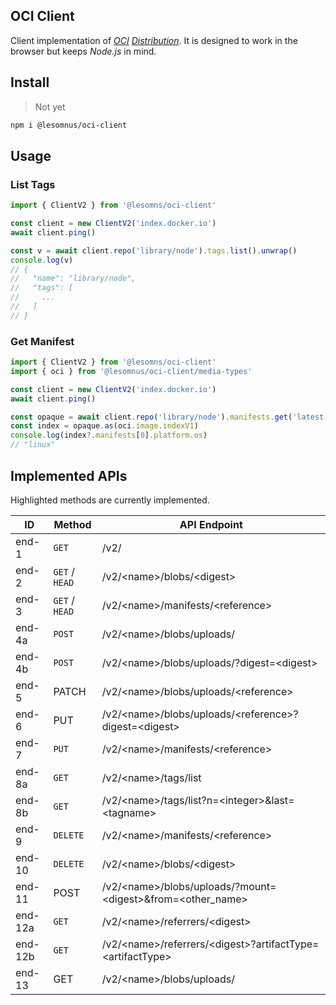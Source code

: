 OCI Client
---

Client implementation of [*OCI*](https://opencontainers.org/) [*Distribution*](https://github.com/opencontainers/distribution-spec).
It is designed to work in the browser but keeps *Node.js* in mind.

## Install
> Not yet
```bash
npm i @lesomnus/oci-client
```



## Usage

### List Tags
```ts
import { ClientV2 } from '@lesomns/oci-client'

const client = new ClientV2('index.docker.io')
await client.ping()

const v = await client.repo('library/node').tags.list().unwrap()
console.log(v)
// {
//   "name": "library/node",
//   "tags": [
//     ...
//   ]
// }
```

### Get Manifest
```ts
import { ClientV2 } from '@lesomns/oci-client'
import { oci } from '@lesomnus/oci-client/media-types'

const client = new ClientV2('index.docker.io')
await client.ping()

const opaque = await client.repo('library/node').manifests.get('latest').unwrap()
const index = opaque.as(oci.image.indexV1)
console.log(index?.manifests[0].platform.os)
// "linux"
```



## Implemented APIs

Highlighted methods are currently implemented.

| ID      | Method         | API Endpoint                                                     |
| ------- | -------------- | ---------------------------------------------------------------- |
| end-1   | `GET`          | /v2/                                                             |
| end-2   | `GET` / `HEAD`     | /v2/\<name\>/blobs/\<digest\>                                    |
| end-3   | `GET` / `HEAD` | /v2/\<name\>/manifests/\<reference\>                             |
| end-4a  | `POST`           | /v2/\<name\>/blobs/uploads/                                      |
| end-4b  | `POST`           | /v2/\<name\>/blobs/uploads/?digest=\<digest\>                    |
| end-5   | PATCH          | /v2/\<name\>/blobs/uploads/\<reference\>                         |
| end-6   | PUT            | /v2/\<name\>/blobs/uploads/\<reference\>?digest=\<digest\>       |
| end-7   | `PUT`            | /v2/\<name\>/manifests/\<reference\>                             |
| end-8a  | `GET`          | /v2/\<name\>/tags/list                                           |
| end-8b  | `GET`          | /v2/\<name\>/tags/list?n=\<integer\>&last=\<tagname\>            |
| end-9   | `DELETE`         | /v2/\<name\>/manifests/\<reference\>                             |
| end-10  | `DELETE`         | /v2/\<name\>/blobs/\<digest\>                                    |
| end-11  | POST           | /v2/\<name\>/blobs/uploads/?mount=\<digest\>&from=\<other_name\> |
| end-12a | `GET`            | /v2/\<name\>/referrers/\<digest\>                                |
| end-12b | `GET`            | /v2/\<name\>/referrers/\<digest\>?artifactType=\<artifactType\>  |
| end-13  | GET            | /v2/\<name\>/blobs/uploads/<reference>                           |

